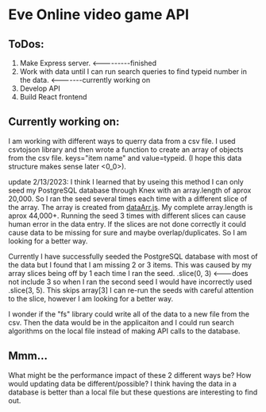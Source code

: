 # Eve Online video game API 

## ToDos:

1. Make Express server. <---------finished
2. Work with data until I can run search queries to find typeid number in the data. <-------currently working on
3. Develop API 
4. Build React frontend 


## Currently working on:

I am working with different ways to querry data from a csv file. I used csvtojson library and then wrote a function to create an array of objects from the csv file. keys="item name" and value=typeid. (I hope this data structure makes sense later <0_0>). 

update 2/13/2023: I think I learned that by useing this method I can only seed my PostgreSQL database through Knex with an array.length of aprox 20,000. So I ran the seed several times each time with a different slice of the array. The array is created from [dataArr.js](/src/dataArr.js). My complete array.length is aprox 44,000+. Running the seed 3 times with different slices can cause human error in the data entry. If the slices are not done correctly it could cause data to be missing for sure and maybe overlap/duplicates. So I am looking for a better way. 

Currently I have successfully seeded the PostgreSQL database with most of the data but I found that I am missing 2 or 3 items. This was caused by my array slices being off by 1 each time I ran the seed. .slice(0, 3) <---does not include 3 so when I ran the second seed I would have incorrectly used .slice(3, 5). This skips array[3] I can re-run the seeds with careful attention to the slice, however I am looking for a better way.

I wonder if the "fs" library could write all of the data to a new file from the csv. Then the data would be in the applicaiton and I could run search algorithms on the local file instead of making API calls to the database. 


## Mmm...
What might be the performance impact of these 2 different ways be? 
How would updating data be different/possible?
I think having the data in a database is better than a local file but these questions are interesting to find out. 